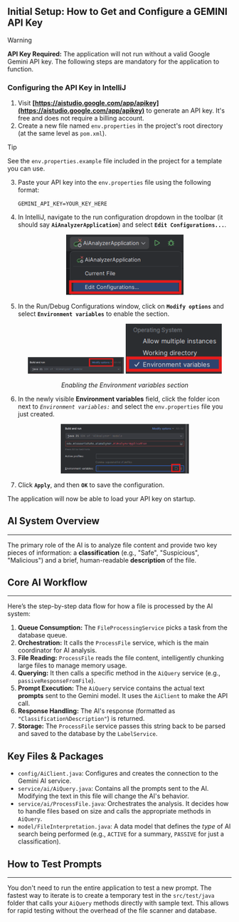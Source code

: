 ## Initial Setup: How to Get and Configure a GEMINI API Key

> [!WARNING]
> **API Key Required:** The application will not run without a valid Google Gemini API key. The following steps are mandatory for the application to function.

### Configuring the API Key in IntelliJ

1.  Visit **[https://aistudio.google.com/app/apikey](https://aistudio.google.com/app/apikey)** to generate an API key. It's free and does not require a billing account.
2.  Create a new file named `env.properties` in the project's root directory (at the same level as `pom.xml`).

> [!TIP]
> See the `env.properties.example` file included in the project for a template you can use.

3.  Paste your API key into the `env.properties` file using the following format:
    ```properties
    GEMINI_API_KEY=YOUR_KEY_HERE
    ```
4.  In IntelliJ, navigate to the run configuration dropdown in the toolbar (it should say **`AiAnalyzerApplication`**) and select **`Edit Configurations...`**.

    <p align="center">
      <img src="README_images/ai_edit_configurations.png" alt="Edit Run Configurations" width="55%">
    </p>

5.  In the Run/Debug Configurations window, click on **`Modify options`** and select **`Environment variables`** to enable the section.

    <p align="center">
      <img src="README_images/ai_environment_variables.png" alt="Click Modify options" width="45%">
      <img src="README_images/ai_enable.png" alt="Enable Environment variables" width="45%">
    </p>
    <p align="center"><em>Enabling the Environment variables section</em></p>

6.  In the newly visible **Environment variables** field, click the folder icon next to *`Environment variables:`* and select the `env.properties` file you just created.

    <p align="center">
      <img src="README_images/ai_env_file.png" alt="Select env.properties file" width="60%">
    </p>

7.  Click **`Apply`**, and then **`OK`** to save the configuration.

The application will now be able to load your API key on startup.
## AI System Overview

----------------------
The primary role of the AI is to analyze file content and provide two key pieces of information: a **classification** (e.g., "Safe", "Suspicious", "Malicious") and a brief, human-readable **description** of the file.

## Core AI Workflow

------------------
Here’s the step-by-step data flow for how a file is processed by the AI system:

1.  **Queue Consumption:** The `FileProcessingService` picks a task from the database queue.
2.  **Orchestration:** It calls the `ProcessFile` service, which is the main coordinator for AI analysis.
3.  **File Reading:** `ProcessFile` reads the file content, intelligently chunking large files to manage memory usage.
4.  **Querying:** It then calls a specific method in the `AiQuery` service (e.g., `passiveResponseFromFile`).
5.  **Prompt Execution:** The `AiQuery` service contains the actual text **prompts** sent to the Gemini model. It uses the `AiClient` to make the API call.
6.  **Response Handling:** The AI's response (formatted as `"Classification%Description"`) is returned.
7.  **Storage:** The `ProcessFile` service passes this string back to be parsed and saved to the database by the `LabelService`.

## Key Files & Packages

* `config/AiClient.java`: Configures and creates the connection to the Gemini AI service.
* `service/ai/AiQuery.java`: Contains all the prompts sent to the AI. Modifying the text in this file will change the AI's behavior.
* `service/ai/ProcessFile.java`: Orchestrates the analysis. It decides how to handle files based on size and calls the appropriate methods in `AiQuery`.
* `model/FileInterpretation.java`: A data model that defines the *type* of AI search being performed (e.g., `ACTIVE` for a summary, `PASSIVE` for just a classification).

## How to Test Prompts

------------------------
You don't need to run the entire application to test a new prompt. The fastest way to iterate is to create a temporary test in the `src/test/java` folder that calls your `AiQuery` methods directly with sample text. This allows for rapid testing without the overhead of the file scanner and database.